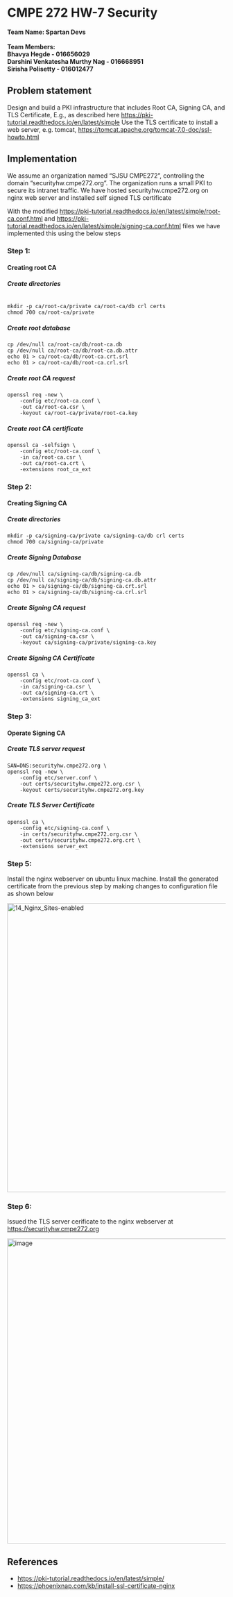 # CMPE 272 HW-7 Security
<b>Team Name: Spartan Devs <br/><br/>
Team Members: <br/>
Bhavya Hegde - 016656029 <br/>
Darshini Venkatesha Murthy Nag - 016668951 <br/>
Sirisha Polisetty - 016012477 <br/></b>
## Problem statement 
Design and build a PKI infrastructure that includes Root CA, Signing CA, and TLS Certificate,
E.g., as described here https://pki-tutorial.readthedocs.io/en/latest/simple 
Use the TLS certificate to install a web server, e.g. tomcat, https://tomcat.apache.org/tomcat-7.0-doc/ssl-howto.html

## Implementation

We assume an organization named “SJSU CMPE272”, controlling the domain “securityhw.cmpe272.org”. The organization runs a small PKI to secure its intranet traffic. We have hosted securityhw.cmpe272.org on nginx web server and installed self signed TLS certificate

With the modified  https://pki-tutorial.readthedocs.io/en/latest/simple/root-ca.conf.html and https://pki-tutorial.readthedocs.io/en/latest/simple/signing-ca.conf.html files we have implemented this using the below steps

### Step 1:
#### Creating root CA
##### Create directories

```

mkdir -p ca/root-ca/private ca/root-ca/db crl certs
chmod 700 ca/root-ca/private
```

##### Create root database
```
cp /dev/null ca/root-ca/db/root-ca.db
cp /dev/null ca/root-ca/db/root-ca.db.attr
echo 01 > ca/root-ca/db/root-ca.crt.srl
echo 01 > ca/root-ca/db/root-ca.crl.srl
```
##### Create root CA request
```
openssl req -new \
    -config etc/root-ca.conf \
    -out ca/root-ca.csr \
    -keyout ca/root-ca/private/root-ca.key
  ```
  ##### Create root CA certificate
```
openssl ca -selfsign \
    -config etc/root-ca.conf \
    -in ca/root-ca.csr \
    -out ca/root-ca.crt \
    -extensions root_ca_ext
  ```
  
 ### Step 2:
#### Creating Signing CA
##### Create directories
```
mkdir -p ca/signing-ca/private ca/signing-ca/db crl certs
chmod 700 ca/signing-ca/private
```
##### Create Signing Database
```
cp /dev/null ca/signing-ca/db/signing-ca.db
cp /dev/null ca/signing-ca/db/signing-ca.db.attr
echo 01 > ca/signing-ca/db/signing-ca.crt.srl
echo 01 > ca/signing-ca/db/signing-ca.crl.srl
```
##### Create Signing CA request
```
openssl req -new \
    -config etc/signing-ca.conf \
    -out ca/signing-ca.csr \
    -keyout ca/signing-ca/private/signing-ca.key
  ```
  

##### Create Signing CA Certificate
```
openssl ca \
    -config etc/root-ca.conf \
    -in ca/signing-ca.csr \
    -out ca/signing-ca.crt \
    -extensions signing_ca_ext
  ```
  
  
### Step 3:
#### Operate Signing CA
##### Create TLS server request
```
SAN=DNS:securityhw.cmpe272.org \
openssl req -new \
    -config etc/server.conf \
    -out certs/securityhw.cmpe272.org.csr \
    -keyout certs/securityhw.cmpe272.org.key
 ```
##### Create TLS Server Certificate
```
openssl ca \
    -config etc/signing-ca.conf \
    -in certs/securityhw.cmpe272.org.csr \
    -out certs/securityhw.cmpe272.org.crt \
    -extensions server_ext
 ```


### Step 5:
 Install the nginx webserver on ubuntu linux machine. Install the generated certificate from the previous step by making changes to configuration file as shown below

<img width="666" alt="14_Nginx_Sites-enabled" src="https://user-images.githubusercontent.com/85700971/201513724-5ed25960-fee8-4c6e-b763-21a0b5fea695.png">

### Step 6:

Issued the TLS server cerificate to the nginx webserver at https://securityhw.cmpe272.org

<img width="703" alt="image" src="https://user-images.githubusercontent.com/85700971/201546275-06695c41-ce25-4044-84f8-8b471ded5240.png">

## References
* https://pki-tutorial.readthedocs.io/en/latest/simple/ 
* https://phoenixnap.com/kb/install-ssl-certificate-nginx

